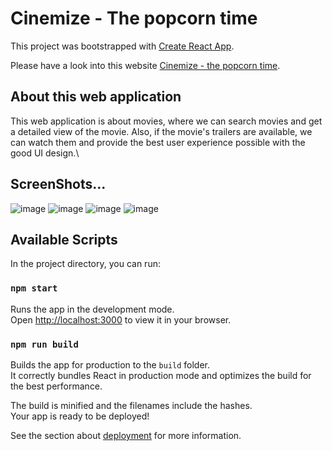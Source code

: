 # Cinemize - The popcorn time

This project was bootstrapped with [Create React App](https://github.com/facebook/create-react-app).

Please have a look into this website [Cinemize - the popcorn time](https://indira1vik.github.io/cinemize/).

## About this web application

This web application is about movies, where we can search movies and get a detailed view of the movie. Also, if the movie's trailers are available, we can watch them and provide the best user experience possible with the good UI design.\

## ScreenShots...

![image](https://user-images.githubusercontent.com/90179632/232978482-42362002-11db-425a-80b0-6b31e2205a0a.png)
![image](https://user-images.githubusercontent.com/90179632/232978598-c59b01f8-34e0-4bbf-bd8a-244669ab560f.png)
![image](https://user-images.githubusercontent.com/90179632/232979045-f9841b7d-a480-4951-bd21-28a356c2eeb5.png)
![image](https://user-images.githubusercontent.com/90179632/232980067-d0a42218-5ed4-4d93-ad9d-f806606bf004.png)



## Available Scripts

In the project directory, you can run:

### `npm start`

Runs the app in the development mode.\
Open [http://localhost:3000](http://localhost:3000) to view it in your browser.

### `npm run build`

Builds the app for production to the `build` folder.\
It correctly bundles React in production mode and optimizes the build for the best performance.

The build is minified and the filenames include the hashes.\
Your app is ready to be deployed!

See the section about [deployment](https://facebook.github.io/create-react-app/docs/deployment) for more information.
